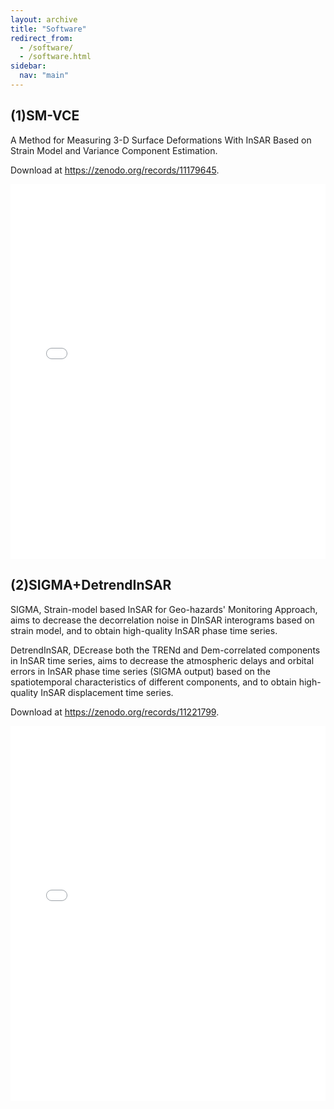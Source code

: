 ```yaml
---
layout: archive
title: "Software"
redirect_from: 
  - /software/
  - /software.html
sidebar:
  nav: "main"
---
```


## (1)SM-VCE
A Method for Measuring 3-D Surface Deformations With InSAR Based on Strain Model and Variance Component Estimation.

Download at https://zenodo.org/records/11179645.

<html lang="en">
<head>
<meta charset="UTF-8">
<meta name="viewport" content="width=device-width, initial-scale=1.0">
<title>PDF Viewer</title>
</head>
<body>
<iframe src="/images/smvce.pdf" width="100%" height="600px" style="border: none;"></iframe>
</body>
</html>



## (2)SIGMA+DetrendInSAR
SIGMA, Strain-model based InSAR for Geo-hazards' Monitoring Approach, aims to decrease the decorrelation noise in DInSAR interograms based on strain model, and to obtain high-quality InSAR phase time series.

DetrendInSAR, DEcrease both the TRENd and Dem-correlated components in InSAR time series, aims to decrease the atmospheric delays and orbital errors in InSAR phase time series (SIGMA output) based on the spatiotemporal characteristics of different components, and to obtain high-quality InSAR displacement time series.

Download at https://zenodo.org/records/11221799.

<html lang="en">
<head>
<meta charset="UTF-8">
<meta name="viewport" content="width=device-width, initial-scale=1.0">
<title>PDF Viewer</title>
</head>
<body>
<iframe src="/images/sigma.pdf" width="100%" height="600px" style="border: none;"></iframe>
</body>
</html>
